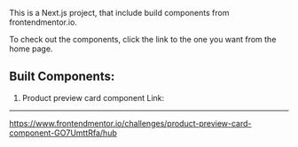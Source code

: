 This is a Next.js project, that include build components from frontendmentor.io.

To check out the components, click the link to the one you want from the home page.

Built Components:
-----------------

1) Product preview card component
Link:
----
https://www.frontendmentor.io/challenges/product-preview-card-component-GO7UmttRfa/hub